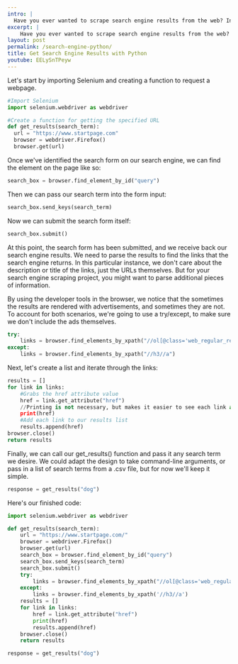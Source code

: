 ```yaml
---
intro: |
  Have you ever wanted to scrape search engine results from the web? In this project, I use a search engine called StartPage as it provides similar results to Google without the extra headache of bypassing Google's bot detection protocols. Check out the video below to see how quickly you can set it up!
excerpt: |
    Have you ever wanted to scrape search engine results from the web? In this project, I use a search engine called StartPage as it provides similar results to Google without the extra headache of bypassing Google's bot detection protocols.
layout: post
permalink: /search-engine-python/
title: Get Search Engine Results with Python
youtube: EELySnTPeyw
---
```

Let's start by importing Selenium and creating a function to request a webpage.
```python
#Import Selenium
import selenium.webdriver as webdriver

#Create a function for getting the specified URL
def get_results(search_term):
  url = "https://www.startpage.com"
  browser = webdriver.Firefox()
  browser.get(url)
```
Once we've identified the search form on our search engine, we can find the element on the page like so:

```python
search_box = browser.find_element_by_id("query")
```

Then we can pass our search term into the form input:

```python
search_box.send_keys(search_term)
```

Now we can submit the search form itself:

```python
search_box.submit()
```

At this point, the search form has been submitted, and we receive back our search engine results. We need to parse the results to find the links that the search engine returns. In this particular instance, we don't care about the description or title of the links, just the URLs themselves. But for your search engine scraping project, you might want to parse additional pieces of information.

By using the developer tools in the browser, we notice that the sometimes the results are rendered with advertisements, and sometimes they are not. To account for both scenarios, we're going to use a try/except, to make sure we don't include the ads themselves.

```python
try:
    links = browser.find_elements_by_xpath("//ol[@class='web_regular_results']//h3//a")
except:
    links = browser.find_elements_by_xpath("//h3//a")
```
Next, let's create a list and iterate through the links:

```python
results = []
for link in links:
    #Grabs the href attribute value
    href = link.get_attribute("href")
    //Printing is not necessary, but makes it easier to see each link as it's being iterated on.
    print(href)
    #Add each link to our results list
    results.append(href)
browser.close()
return results
```

Finally, we can call our get_results() function and pass it any search term we desire. We could adapt the design to take command-line arguments, or pass in a list of search terms from a .csv file, but for now we'll keep it simple.

```python
response = get_results("dog")
```

Here's our finished code:

```python
import selenium.webdriver as webdriver

def get_results(search_term):
    url = "https://www.startpage.com/"
    browser = webdriver.Firefox()
    browser.get(url)
    search_box = browser.find_element_by_id("query")
    search_box.send_keys(search_term)
    search_box.submit()
    try:
        links = browser.find_elements_by_xpath("//ol[@class='web_regular_results']//h3//a")
    except:
        links = browser.find_elements_by_xpath('//h3//a')
    results = []
    for link in links:
        href = link.get_attribute("href")
        print(href)
        results.append(href)
    browser.close()
    return results

response = get_results("dog")
```
